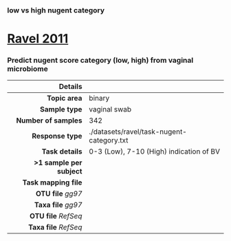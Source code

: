 ### low vs high nugent category
# [Ravel 2011]( ../docs/ravel.html )
### Predict nugent score category (low, high) from vaginal microbiome

| Details                   |                                                           |
| ------------------------: |-----------------------------------------------------------|
| **Topic area**                | binary                                                |
| **Sample type**               | vaginal swab                                         |
| **Number of samples**         | 342                                         |
| **Response type**             | ./datasets/ravel/task-nugent-category.txt                                           |
| **Task details**              | 0-3 (Low), 7-10 (High) indication of BV                                  |
| **>1 sample per subject**     |                                         |
| **Task mapping file**         | [](.)                                 |
| **OTU file** *gg97*           | [](.)                             |
| **Taxa file** *gg97*          | [](.)                          |
| **OTU file** *RefSeq*         | [](.)                    |
| **Taxa file** *RefSeq*        | [](.)                  |